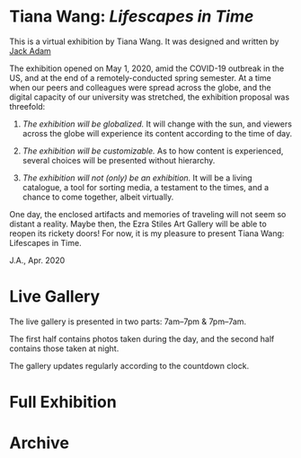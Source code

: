 # Tiana Wang: <i>Lifescapes in Time</i>
This is a virtual exhibition by Tiana Wang.
It was designed and written by [Jack Adam](https://jackadam.cc/)

The exhibition opened on May 1, 2020, amid the COVID-19 outbreak in the US, and at the end of a remotely-conducted spring semester. At a time when our peers and colleagues were spread across the globe, and the digital capacity of our university was stretched, the exhibition proposal was threefold:

1.  <i>The exhibition will be globalized.</i> It will change with the sun, and viewers across the globe will experience its content according to the time of day.</span>

2.  <i>The exhibition will be customizable.</i>  As to how content is experienced, several choices will be presented without hierarchy.</span>

3.  <i>The exhibition will not (only) be an exhibition.</i>  It will be a living catalogue, a tool for sorting media, a testament to the times, and a chance to come together, albeit virtually.</span>

One day, the enclosed artifacts and memories of traveling will not seem so distant a reality. Maybe then, the Ezra Stiles Art Gallery will be able to reopen its rickety doors! For now, it is my pleasure to present Tiana Wang: Lifescapes in Time.

J.A., Apr. 2020


# Live Gallery
The live gallery is presented in two parts: 7am–7pm & 7pm–7am.

The first half contains photos taken during the day, and the second half contains those taken at night.

The gallery updates regularly according to the countdown clock.

# Full Exhibition

# Archive

